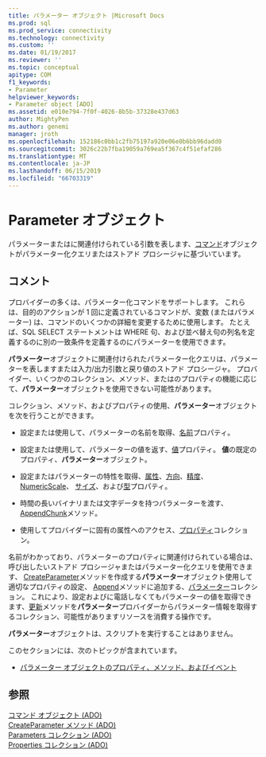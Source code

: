 ```yaml
---
title: パラメーター オブジェクト |Microsoft Docs
ms.prod: sql
ms.prod_service: connectivity
ms.technology: connectivity
ms.custom: ''
ms.date: 01/19/2017
ms.reviewer: ''
ms.topic: conceptual
apitype: COM
f1_keywords:
- Parameter
helpviewer_keywords:
- Parameter object [ADO]
ms.assetid: e010e794-7f0f-4026-8b5b-37328e437d63
author: MightyPen
ms.author: genemi
manager: jroth
ms.openlocfilehash: 152186c0bb1c2fb75197a920e06e0b6bb96dadd0
ms.sourcegitcommit: 3026c22b7fba19059a769ea5f367c4f51efaf286
ms.translationtype: MT
ms.contentlocale: ja-JP
ms.lasthandoff: 06/15/2019
ms.locfileid: "66703319"
---
```

# <a name="parameter-object"></a>Parameter オブジェクト
パラメーターまたはに関連付けられている引数を表します、[コマンド](../../../ado/reference/ado-api/command-object-ado.md)オブジェクトがパラメーター化クエリまたはストアド プロシージャに基づいています。  
  
## <a name="remarks"></a>コメント  
 プロバイダーの多くは、パラメーター化コマンドをサポートします。 これらは、目的のアクションが 1 回に定義されているコマンドが、変数 (またはパラメーター) は、コマンドのいくつかの詳細を変更するために使用します。 たとえば、SQL SELECT ステートメントは WHERE 句、および並べ替え句の列名を定義するのに別の一致条件を定義するのにパラメーターを使用できます。  
  
 **パラメーター**オブジェクトに関連付けられたパラメーター化クエリは、パラメーターを表しますまたは入力/出力引数と戻り値のストアド プロシージャ。 プロバイダー、いくつかのコレクション、メソッド、またはのプロパティの機能に応じて、**パラメーター**オブジェクトを使用できない可能性があります。  
  
 コレクション、メソッド、およびプロパティの使用、**パラメーター**オブジェクトを次を行うことができます。  
  
-   設定または使用して、パラメーターの名前を取得、[名前](../../../ado/reference/ado-api/name-property-ado.md)プロパティ。  
  
-   設定または使用して、パラメーターの値を返す、[値](../../../ado/reference/ado-api/value-property-ado.md)プロパティ。 **値**の既定のプロパティ、**パラメーター**オブジェクト。  
  
-   設定またはパラメーターの特性を取得、[属性](../../../ado/reference/ado-api/attributes-property-ado.md)、[方向](../../../ado/reference/ado-api/direction-property.md)、[精度](../../../ado/reference/ado-api/precision-property-ado.md)、 [NumericScale](../../../ado/reference/ado-api/numericscale-property-ado.md)、 [サイズ](../../../ado/reference/ado-api/size-property-ado-parameter.md)、および[型](../../../ado/reference/ado-api/type-property-ado.md)プロパティ。  
  
-   時間の長いバイナリまたは文字データを持つパラメーターを渡す、 [AppendChunk](../../../ado/reference/ado-api/appendchunk-method-ado.md)メソッド。  
  
-   使用してプロバイダーに固有の属性へのアクセス、[プロパティ](../../../ado/reference/ado-api/properties-collection-ado.md)コレクション。  
  
 名前がわかっており、パラメーターのプロパティに関連付けられている場合は、呼び出したいストアド プロシージャまたはパラメーター化クエリを使用できます、 [CreateParameter](../../../ado/reference/ado-api/createparameter-method-ado.md)メソッドを作成する**パラメーター**オブジェクト使用して適切なプロパティの設定、 [Append](../../../ado/reference/ado-api/append-method-ado.md)メソッドに追加する、[パラメーター](../../../ado/reference/ado-api/parameters-collection-ado.md)コレクション。 これにより、設定およびに電話しなくてもパラメーターの値を取得できます、[更新](../../../ado/reference/ado-api/refresh-method-ado.md)メソッドを**パラメーター**プロバイダーからパラメーター情報を取得するコレクション、可能性がありますリソースを消費する操作です。  
  
 **パラメーター**オブジェクトは、スクリプトを実行することはありません。  
  
 このセクションには、次のトピックが含まれています。  
  
-   [パラメーター オブジェクトのプロパティ、メソッド、およびイベント](../../../ado/reference/ado-api/parameter-object-properties-methods-and-events.md)  
  
## <a name="see-also"></a>参照  
 [コマンド オブジェクト (ADO)](../../../ado/reference/ado-api/command-object-ado.md)   
 [CreateParameter メソッド (ADO)](../../../ado/reference/ado-api/createparameter-method-ado.md)   
 [Parameters コレクション (ADO)](../../../ado/reference/ado-api/parameters-collection-ado.md)   
 [Properties コレクション (ADO)](../../../ado/reference/ado-api/properties-collection-ado.md)
